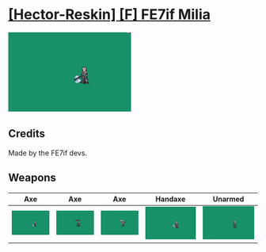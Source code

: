 # [\[Hector-Reskin\] \[F\] FE7if Milia](./)

<img src="./3.%20Axe/Axe_000.png" alt="[Hector-Reskin] [F] FE7if Milia standing" />

## Credits

Made by the FE7if devs.

## Weapons


|Axe |Axe |Axe |Handaxe |Unarmed |
|  :---: | :---: | :---: | :---: | :---: |
| <img alt="Axe animation" src="./3.%20Axe/Axe.gif" /> | <img alt="Axe animation" src="./3.%20Axe%20(Scythe%20-%20Dreadnought)/Axe.gif" /> | <img alt="Axe animation" src="./3.%20Axe%20(Yggdrasil)/Axe.gif" /> | <img alt="Handaxe animation" src="./4.%20Handaxe/Handaxe.gif" /> | <img alt="Unarmed animation" src="./8.%20Unarmed/Unarmed.gif" /> |
